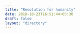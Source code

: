 ```yaml
---
title: "Resolution for humanity"
date: 2018-10-23T16:51:44+05:30
draft: false 
layout: "directory"
---
```

